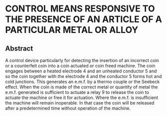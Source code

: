 # CONTROL MEANS RESPONSIVE TO THE PRESENCE OF AN ARTICLE OF A PARTICULAR METAL OR ALLOY

## Abstract
A control device particularly for detecting the insertion of an incorrect coin or a counterfeit coin into a coin actuated or coin freed machine. The coin engages between a heated electrode 4 and an unheated conductor 5 and so the coin together with the electrode 4 and the conductor 5 forms hot and cold junctions. This generates an e.m.f. by a thermo couple or the Seebeck effect. When the coin is made of the correct metal or quantity of metal the e.m.f. generated is sufficient to actuate a relay 9 to release the coin to actuate the machine or free it for actuation. Where the e.m.f. is insufficient the machine will remain inoperable. In that case the coin will be released after a predetermined time without operation of the machine.